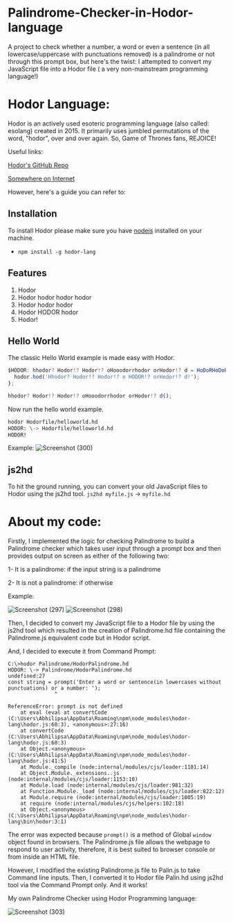# Palindrome-Checker-in-Hodor-language

A project to check whether a number, a word or even a sentence (in all lowercase/uppercase with punctuations removed) is a palindrome or not through this prompt box, but here's the twist: I attempted to convert my JavaScript file into a Hodor file ( a very non-mainstream programming language!)

# Hodor Language:

Hodor is an actively used esoteric programming language (also called: esolang) created in 2015. It primarily uses jumbled permutations of the word, "hodor", over and over again. So, Game of Thrones fans, REJOICE!

Useful links:

[Hodor's GitHub Repo](https://github.com/hummingbirdtech/hodor)

[Somewhere on Internet](https://codelani.com/languages/hodor.html#:~:text=hodor%20is%20an%20actively%20used,it%20easier%20than%20ever%20before.)

However, here's a guide you can refer to:

## Installation
To install Hodor please make sure you have [nodejs](https://nodejs.org/) installed on your machine.
- `npm install -g hodor-lang`

## Features
1. Hodor
2. Hodor hodor hodor hodor
3. Hodor hodor hodor 
4. Hodor HODOR hodor
5. Hodor!

## Hello World
The classic Hello World example is made easy with Hodor.

```javascript
$HODOR: hhodor? Hodor!? Hodor!? oHooodorrhodor orHodor!? d = HoDoRHoDoR () {
  hodor.hod('Hhodor? Hodor!? Hodor!? o HODOR!? orHodor!? d!');
};

hhodor? Hodor!? Hodor!? oHooodorrhodor orHodor!? d();
```

Now run the hello world example.

```bash
hodor Hodorfile/helloworld.hd
HODOR: \-> Hodorfile/helloworld.hd
HODOR!
```

Example:
![Screenshot (300)](https://user-images.githubusercontent.com/80174214/149141326-4aa326f0-9ce1-4a56-b93f-6741985dc8b6.png)


## js2hd
To hit the ground running, you can convert your old JavaScript files to Hodor using the js2hd tool.
`js2hd myfile.js` -> `myfile.hd`



# About my code:

Firstly, I implemented the logic for checking Palindrome to build a Palindrome checker which takes user input through a prompt box and then provides output on screen as either of the following two:

1- It is a palindrome: if the input string is a palindrome

2- It is not a palindrome: if otherwise

Example:

![Screenshot (297)](https://user-images.githubusercontent.com/80174214/149125111-bb06632a-7b6c-4369-aa7a-1ade2760d5ad.png)
![Screenshot (298)](https://user-images.githubusercontent.com/80174214/149125152-5e05ae95-4810-42b7-99f3-93c624d00707.png)

Then, I decided to convert my JavaScript file to a Hodor file by using the js2hd tool which resulted in the creation of Palindrome.hd file containing the Palindrome.js equivalent code but in Hodor script. 

And, I decided to execute it from Command Prompt:

```
C:\>hodor Palindrome/HodorPalindrome.hd
HODOR: \-> Palindrome/HodorPalindrome.hd
undefined:27
const string = prompt('Enter a word or sentence(in lowercases without punctuations) or a number: ');
               ^

ReferenceError: prompt is not defined
    at eval (eval at convertCode (C:\Users\Abhilipsa\AppData\Roaming\npm\node_modules\hodor-lang\hodor.js:60:3), <anonymous>:27:16)
    at convertCode (C:\Users\Abhilipsa\AppData\Roaming\npm\node_modules\hodor-lang\hodor.js:60:3)
    at Object.<anonymous> (C:\Users\Abhilipsa\AppData\Roaming\npm\node_modules\hodor-lang\hodor.js:41:5)
    at Module._compile (node:internal/modules/cjs/loader:1101:14)
    at Object.Module._extensions..js (node:internal/modules/cjs/loader:1153:10)
    at Module.load (node:internal/modules/cjs/loader:981:32)
    at Function.Module._load (node:internal/modules/cjs/loader:822:12)
    at Module.require (node:internal/modules/cjs/loader:1005:19)
    at require (node:internal/modules/cjs/helpers:102:18)
    at Object.<anonymous> (C:\Users\Abhilipsa\AppData\Roaming\npm\node_modules\hodor-lang\bin\hodor:3:1)
```

The error was expected because ```prompt()``` is a method of Global ```window``` object found in browsers. The Palindrome.js file allows the webpage to respond to user activity, therefore, it is best suited to browser console or from inside an HTML file.

However, I modified the existing Palindrome.js file to Palin.js to take Command line inputs. Then, I converted it to Hodor file Palin.hd using js2hd tool via the Command Prompt only.
And it works!

My own Palindrome Checker using Hodor Programming language:

![Screenshot (303)](https://user-images.githubusercontent.com/80174214/149189013-31bba67b-a64c-4c3c-b4a4-58794eb37357.png)



